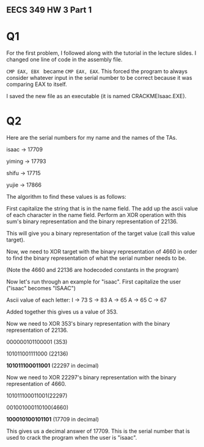 ## EECS 349 HW 3 Part 1

# Q1

For the first problem, I followed along with the tutorial in the lecture slides.
I changed one line of code in the assembly file.

`CMP EAX, EBX ` became `CMP EAX, EAX`. This forced the program to always consider
whatever input in the serial number to be correct because it was comparing EAX to itself.

I saved the new file as an executable (it is named CRACKMEIsaac.EXE).

# Q2

Here are the serial numbers for my name and the names of the TAs.

isaac -> 17709

yiming -> 17793

shifu -> 17715

yujie -> 17866

The algorithm to find these values is as follows:

First capitalize the string that is in the name field.
The add up the ascii value of each character in the name field.
Perform an XOR operation with this sum's binary representation and the binary
representation of 22136.

This will give you a binary representation of the target value (call this value target).

Now, we need to XOR target with the binary representation of 4660 in order to
find the binary representation of what the serial number needs to be.

(Note the 4660 and 22136 are hodecoded constants in the program)




Now let's run through an example for "isaac".
First capitalize the user ("isaac" becomes "ISAAC")

Ascii value of each letter:
I -> 73
S -> 83
A -> 65
A -> 65
C -> 67

Added together this gives us a value of 353.

Now we need to XOR 353's binary representation with the binary representation of 22136.

000000101100001 (353)

101011001111000 (22136)

**101011100011001** (22297 in decimal)

Now we need to XOR 22297's binary representation with the binary representation of 4660.

101011100011001(22297)

001001000110100(4660)

**100010100101101** (17709 in decimal)


This gives us a decimal answer of 17709. This is the serial number that is used to
crack the program when the user is "isaac".
